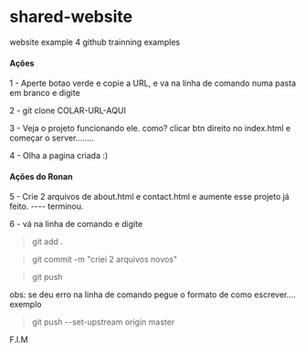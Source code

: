 # shared-website
website example 4 github trainning examples

#### Ações

1 - Aperte botao verde e copie a URL, e va na linha de comando numa pasta em branco e digite

2 - git clone COLAR-URL-AQUI

3 - Veja o projeto funcionando ele.  como?  clicar btn direito no index.html e começar o server........

4 - Olha a pagina criada  :)

#### Ações do Ronan

5  - Crie 2 arquivos de about.html  e contact.html e aumente esse projeto já feito.  ---- terminou.


6 - vá na linha de comando e digite

>  git add .


> git commit -m "criei 2 arquivos novos"


> git push 


obs:  se deu erro na linha de comando pegue o formato de como escrever.... exemplo 



> git push --set-upstream origin master


F.I.M







